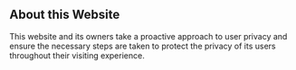 ## About this Website
This website and its owners take a proactive approach to user privacy and ensure the necessary steps are taken to protect the privacy of its users throughout their visiting experience.
